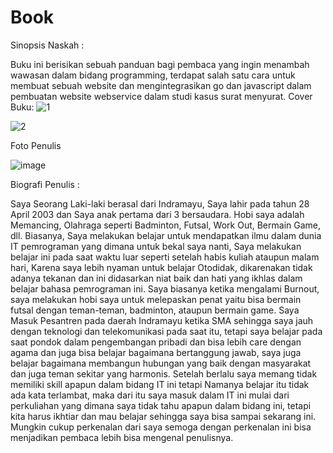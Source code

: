 # Book

Sinopsis Naskah :

Buku ini berisikan sebuah panduan bagi pembaca yang ingin menambah wawasan dalam bidang programming, terdapat salah satu cara untuk membuat sebuah website dan mengintegrasikan go dan javascript dalam pembuatan website webservice dalam studi kasus surat menyurat.
Cover Buku:
![1](https://github.com/bukped/Book/assets/127081929/c62ace8e-7441-4ab4-9b56-ec2e855ab43b)

![2](https://github.com/bukped/Book/assets/127081929/70e31997-05d6-4c09-b7f8-5e1b404efb56)

Foto Penulis

![image](https://github.com/bukped/Book/assets/127081929/e7e676d6-4ef0-49d9-aaf4-11fc554f365c)

Biografi Penulis :
   
   Saya Seorang Laki-laki berasal dari Indramayu, Saya lahir pada tahun 28 April 2003 dan Saya anak pertama dari 3 bersaudara. Hobi saya adalah Memancing, Olahraga seperti Badminton, Futsal, Work Out, Bermain Game, dll.
                   Biasanya, Saya melakukan belajar untuk mendapatkan ilmu dalam dunia IT pemrograman yang dimana untuk bekal saya nanti, Saya melakukan belajar ini pada saat waktu luar seperti setelah habis kuliah ataupun malam hari, Karena saya lebih nyaman untuk belajar Otodidak, dikarenakan tidak adanya tekanan dan ini didasarkan niat baik dan hati yang ikhlas dalam belajar bahasa pemrograman ini. Saya biasanya ketika mengalami Burnout, saya melakukan hobi saya untuk melepaskan penat yaitu bisa bermain futsal dengan teman-teman, badminton, ataupun bermain game.
                   Saya Masuk Pesantren pada daerah Indramayu ketika SMA sehingga saya jauh dengan teknologi dan telekomunikasi pada saat itu, tetapi saya belajar pada saat pondok dalam pengembangan pribadi dan bisa lebih care dengan agama dan juga bisa belajar bagaimana bertanggung jawab, saya juga belajar bagaimana membangun hubungan yang baik dengan masyarakat dan juga teman sekitar yang harmonis. Setelah berlalu saya memang tidak memiliki skill apapun dalam bidang IT ini tetapi Namanya belajar itu tidak ada kata terlambat, maka dari itu saya masuk dalam IT ini mulai dari perkuliahan yang dimana saya tidak tahu apapun dalam bidang ini, tetapi kita harus ikhtiar dan mau belajar sehingga saya bisa sampai sekarang ini.
                   Mungkin cukup perkenalan dari saya semoga dengan perkenalan ini bisa menjadikan pembaca lebih bisa mengenal penulisnya.
        




